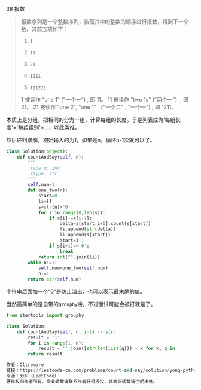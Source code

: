 38 报数

> 报数序列是一个整数序列，按照其中的整数的顺序进行报数，得到下一个数。其前五项如下：
>
> 1.     1
> 2.     11
> 3.     21
> 4.     1211
> 5.     111221
> 1 被读作  "one 1"  ("一个一") , 即 11。
> 11 被读作 "two 1s" ("两个一"）, 即 21。
> 21 被读作 "one 2",  "one 1" （"一个二" ,  "一个一") , 即 1211。
>

本质上是分组，把相同的分为一组，计算每组的长度。于是列表成为'每组长度'+'每组组别'+...，以此类推。

然后递归求解，初始输入的为1，如果是n，循环n-1次就可以了。

```python
class Solution(object):
    def countAndSay(self, n):
        """
        :type n: int
        :rtype: str
        """
        self.num=1
        def one_two(n):
            start=0
            li=[]
            s=str(n)+'0'
            for i in range(0,len(s)):
                if s[i]!=s[i+1]:
                    delta=s[start:i+1].count(s[start])
                    li.append(str(delta))
                    li.append(s[start])
                    start=i+1
                if s[i+1]=='0':
                    break
            return int("".join(li))
        while n!=1:
            self.num=one_two(self.num)
            n-=1
        return str(self.num)
```

字符串后面加一个“0”是防止溢出，也可以表示最末尾的值。

当然最简单的是自带的`groupby`喽，不过面试可能会被打就是了。

```python
from itertools import groupby

class Solution:
    def countAndSay(self, n: int) -> str:
        result = '1'
        for i in range(1, n):
            result = ''.join([str(len(list(g))) + k for k, g in 								groupby(result)])
        return result

作者：Oltremare
链接：https://leetcode-cn.com/problems/count-and-say/solution/yong-pythonde-groupbyfang-fa-lai-wan-cheng-by-oltr/
来源：力扣（LeetCode）
著作权归作者所有。商业转载请联系作者获得授权，非商业转载请注明出处。
```

